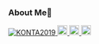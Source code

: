 ### About Me👋

<!--
**KONTA2019/KONTA2019** is a ✨ _special_ ✨ repository because its `README.md` (this file) appears on your GitHub profile.

Here are some ideas to get you started:

- 🔭 I’m currently working on ...
- 🌱 I’m currently learning ...
- 👯 I’m looking to collaborate on ...
- 🤔 I’m looking for help with ...
- 💬 Ask me about ...
- 📫 How to reach me: ...
- 😄 Pronouns: ...
- ⚡ Fun fact: ...
-->
<p align="left">
  <a href="https://github.com/KONTA2019/KONTA2019/">
    <img src="https://komarev.com/ghpvc/?username=KONTA2019" alt="KONTA2019" />
  </a>
<!--   <a href="http://twitter.com/KONTA2019">
    <img height="20" src="https://img.shields.io/twitter/follow/KONTA2019?label=Twitter&logo=twitter&style=flat" />
  </a> -->
  <a href="https://github.com/KONTA2019">
    <img height="20" src="https://img.shields.io/github/followers/KONTA2019?label=follow&logo=github&style=flat" />
  </a>
<!--   <a href="https://www.reddit.com/user/KONTA2019">
    <img height="20" src="https://img.shields.io/reddit/user-karma/combined/KONTA2019?label=Reddit&logo=reddit&style=flat" />
  </a> -->
<!--   <a href="https://stackoverflow.com/users/5720201/KONTA2019">
    <img height="20" src="https://img.shields.io/stackexchange/stackoverflow/r/5720201?label=StackOverflow&logo=stack-overflow&style=flat" />
  </a> -->
  <a href="http://qiita.com/KONTA2019">
    <img height="20" src="https://qiita-badge.apiapi.app/s/KONTA2019/posts.svg" />
  </a>
  <//qiita.com/KONTA2019">
    <img height="20" src="https://qiita-badge.apiapi.app/s/KONTA2019/contributions.svg" />
  </a>
</p>
